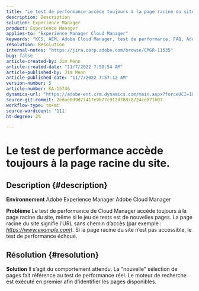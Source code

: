 ```yaml
---
title: "Le test de performance accède toujours à la page racine du site"
description: Description
solution: Experience Manager
product: Experience Manager
applies-to: "Experience Manager Cloud Manager"
keywords: "KCS, AEM, Adobe Cloud Manager, test de performance, FAQ, Adobe Experience Manager, page racine"
resolution: Resolution
internal-notes: "https://jira.corp.adobe.com/browse/CMGR-11535"
bug: false
article-created-by: Jim Menn
article-created-date: "11/7/2022 7:50:54 AM"
article-published-by: Jim Menn
article-published-date: "11/7/2022 7:57:12 AM"
version-number: 5
article-number: KA-15746
dynamics-url: "https://adobe-ent.crm.dynamics.com/main.aspx?forceUCI=1&pagetype=entityrecord&etn=knowledgearticle&id=f6cd19e2-705e-ed11-9561-6045bd0065f9"
source-git-commit: 2edae0d9d77417e9b77c912d78878724ce871b07
workflow-type: tm+mt
source-wordcount: '111'
ht-degree: 2%

---
```


# Le test de performance accède toujours à la page racine du site.

## Description {#description}


<b>Environnement</b>
Adobe Experience Manager Adobe Cloud Manager

<b>Problème</b>
Le test de performance de Cloud Manager accède toujours à la page racine du site, même si le jeu de tests est de nouvelles pages.
La page racine du site signifie l’URL sans chemin d’accès (par exemple : *https://www.example.com*).
Si la page racine du site n’est pas accessible, le test de performance échoue.


## Résolution {#resolution}


<b>Solution</b>
Il s’agit du comportement attendu.
La &quot;nouvelle&quot; sélection de pages fait référence au test de performance réel.
Le moteur de recherche est exécuté en premier afin d’identifier les pages disponibles.

